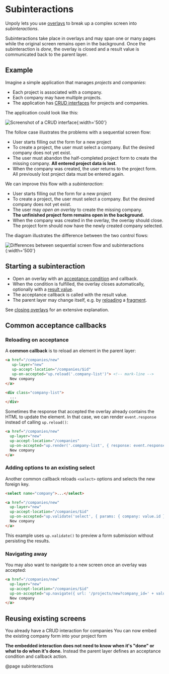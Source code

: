 Subinteractions
===============

Unpoly lets you use [overlays](/up.layer) to break up a complex screen into *subinteractions*.

Subinteractions take place in overlays and may span one or many pages while the original screen remains open in the background.
Once the subinteraction is *done*, the overlay is closed and a result value is communicated back to the parent layer.


Example
-------

Imagine a simple application that manages *projects* and *companies*:

- Each project is associated with a company.
- Each company may have multiple projects.
- The application has [CRUD interfaces](https://en.wikipedia.org/wiki/CRUD) for projects and companies.

The application could look like this:

![Screenshot of a CRUD interface](images/crud-companies-projects.png){:width='500'}

The follow case illustrates the problems with a sequential screen flow:

- User starts filling out the form for a new project
- To create a project, the user must select a company. But the desired company does not yet exist.
- The user must abandon the half-completed project form to create the missing company.
  **All entered project data is lost**.
- When the company was created, the user returns to the project form.\
  All previously lost project data must be entered again.

We can improve this flow with a *subinteraction*:

- User starts filling out the form for a new project
- To create a project, the user must select a company. But the desired company does not yet exist.
- The user may *open an overlay* to create the missing company.\
  **The unfinished project form remains open in the background.**
- When the company was created in the overlay, the overlay should close.\
  The project form should now have the newly created company selected.

The diagram illustrates the difference between the two control flows:

![Differences between sequential screen flow and subinteractions](images/subinteraction-flow.svg){:width='500'}


Starting a subinteraction
-------------------------

- Open an overlay with an [acceptance condition](/closing-overlays#close-conditions) and callback.
- When the condition is fulfilled, the overlay closes automatically, optionally with a [result value](/closing-overlays#overlay-result-values).
- The acceptance callback is called with the result value.
- The parent layer may change itself, e.g. by [reloading](/up.reload) a [fragment](/up.fragment).

See [closing overlays](/closing-overlays) for an extensive explanation.


Common acceptance callbacks
---------------------------

### Reloading on acceptance

A **common callback** is to reload an element in the parent layer:

```html
<a href="/companies/new"
   up-layer="new"
   up-accept-location="/companies/$id"
   up-on-accepted="up.reload('.company-list')"> <!-- mark-line -->
  New company
</a>

<div class="company-list">
  ...
</div>
```

Sometimes the response that accepted the overlay already contains the HTML to update
the element. In that case, we can render `event.response` instead of calling `up.reload()`:

```html
<a href="/companies/new"
  up-layer="new"
  up-accept-location="/companies"
  up-on-accepted="up.render('.company-list', { response: event.response })"> <!-- mark-phrase: { response: event.response } -->
  New company
</a>
```



### Adding options to an existing select

Another common callback reloads `<select>` options and selects the new foreign key.

```html
<select name="company">...</select>

<a href="/companies/new"
  up-layer="new"
  up-accept-location="/companies/$id"
  up-on-accepted="up.validate('select', { params: { company: value.id } })"> <!-- mark-line -->
  New company
</a>
```

This example uses `up.validate()` to preview a form submission without persisting the results.


### Navigating away

You may also want to navigate to a new screen once an overlay was accepted:

```html
<a href="/companies/new"
  up-layer="new"
  up-accept-location="/companies/$id"
  up-on-accepted="up.navigate({ url: '/projects/new?company_id=' + value.id' })"> <!-- mark-line -->
  New company
</a>
```




Reusing existing screens
------------------------

You already have a CRUD interaction for companies
You can now embed the existing company form into your project form

**The embedded interaction does not need to know when it's "done" or
what to do when it's done.** Instead the parent layer defines an
acceptance condition and callback action.



@page subinteractions

